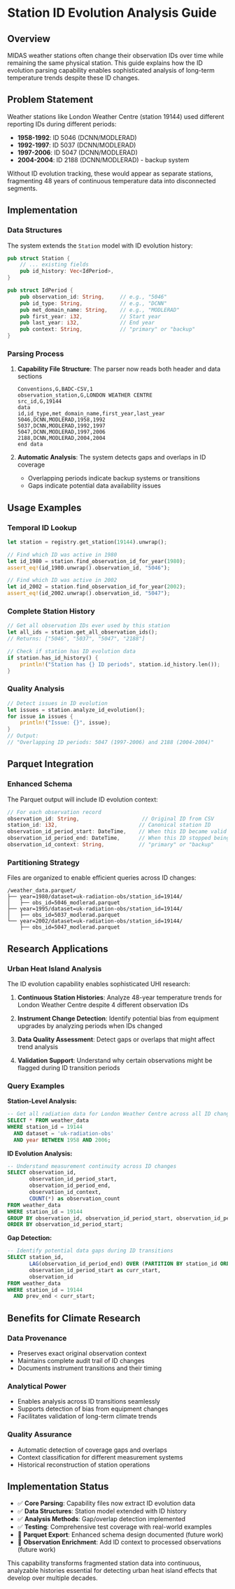 # Station ID Evolution Analysis Guide

## Overview

MIDAS weather stations often change their observation IDs over time while remaining the same physical station. This guide explains how the ID evolution parsing capability enables sophisticated analysis of long-term temperature trends despite these ID changes.

## Problem Statement

Weather stations like London Weather Centre (station 19144) used different reporting IDs during different periods:
- **1958-1992**: ID 5046 (DCNN/MODLERAD)
- **1992-1997**: ID 5037 (DCNN/MODLERAD)  
- **1997-2006**: ID 5047 (DCNN/MODLERAD)
- **2004-2004**: ID 2188 (DCNN/MODLERAD) - backup system

Without ID evolution tracking, these would appear as separate stations, fragmenting 48 years of continuous temperature data into disconnected segments.

## Implementation

### Data Structures

The system extends the `Station` model with ID evolution history:

```rust
pub struct Station {
    // ... existing fields
    pub id_history: Vec<IdPeriod>,
}

pub struct IdPeriod {
    pub observation_id: String,     // e.g., "5046"
    pub id_type: String,            // e.g., "DCNN"
    pub met_domain_name: String,    // e.g., "MODLERAD"
    pub first_year: i32,            // Start year
    pub last_year: i32,             // End year
    pub context: String,            // "primary" or "backup"
}
```

### Parsing Process

1. **Capability File Structure**: The parser now reads both header and data sections
   ```
   Conventions,G,BADC-CSV,1
   observation_station,G,LONDON WEATHER CENTRE
   src_id,G,19144
   data
   id,id_type,met_domain_name,first_year,last_year
   5046,DCNN,MODLERAD,1958,1992
   5037,DCNN,MODLERAD,1992,1997
   5047,DCNN,MODLERAD,1997,2006
   2188,DCNN,MODLERAD,2004,2004
   end data
   ```

2. **Automatic Analysis**: The system detects gaps and overlaps in ID coverage
   - Overlapping periods indicate backup systems or transitions
   - Gaps indicate potential data availability issues

## Usage Examples

### Temporal ID Lookup

```rust
let station = registry.get_station(19144).unwrap();

// Find which ID was active in 1980
let id_1980 = station.find_observation_id_for_year(1980);
assert_eq!(id_1980.unwrap().observation_id, "5046");

// Find which ID was active in 2002  
let id_2002 = station.find_observation_id_for_year(2002);
assert_eq!(id_2002.unwrap().observation_id, "5047");
```

### Complete Station History

```rust
// Get all observation IDs ever used by this station
let all_ids = station.get_all_observation_ids();
// Returns: ["5046", "5037", "5047", "2188"]

// Check if station has ID evolution data
if station.has_id_history() {
    println!("Station has {} ID periods", station.id_history.len());
}
```

### Quality Analysis

```rust
// Detect issues in ID evolution
let issues = station.analyze_id_evolution();
for issue in issues {
    println!("Issue: {}", issue);
}
// Output:
// "Overlapping ID periods: 5047 (1997-2006) and 2188 (2004-2004)"
```

## Parquet Integration

### Enhanced Schema

The Parquet output will include ID evolution context:

```rust
// For each observation record
observation_id: String,                    // Original ID from CSV
station_id: i32,                          // Canonical station ID  
observation_id_period_start: DateTime,    // When this ID became valid
observation_id_period_end: DateTime,      // When this ID stopped being valid
observation_id_context: String,           // "primary" or "backup"
```

### Partitioning Strategy

Files are organized to enable efficient queries across ID changes:

```
/weather_data.parquet/
├── year=1980/dataset=uk-radiation-obs/station_id=19144/
│   ├── obs_id=5046_modlerad.parquet
├── year=1995/dataset=uk-radiation-obs/station_id=19144/
│   ├── obs_id=5037_modlerad.parquet
└── year=2002/dataset=uk-radiation-obs/station_id=19144/
    ├── obs_id=5047_modlerad.parquet
```

## Research Applications

### Urban Heat Island Analysis

The ID evolution capability enables sophisticated UHI research:

1. **Continuous Station Histories**: Analyze 48-year temperature trends for London Weather Centre despite 4 different observation IDs

2. **Instrument Change Detection**: Identify potential bias from equipment upgrades by analyzing periods when IDs changed

3. **Data Quality Assessment**: Detect gaps or overlaps that might affect trend analysis

4. **Validation Support**: Understand why certain observations might be flagged during ID transition periods

### Query Examples

**Station-Level Analysis:**
```sql
-- Get all radiation data for London Weather Centre across all ID changes
SELECT * FROM weather_data
WHERE station_id = 19144
  AND dataset = 'uk-radiation-obs'
  AND year BETWEEN 1958 AND 2006;
```

**ID Evolution Analysis:**
```sql
-- Understand measurement continuity across ID changes
SELECT observation_id,
       observation_id_period_start,
       observation_id_period_end,
       observation_id_context,
       COUNT(*) as observation_count
FROM weather_data
WHERE station_id = 19144
GROUP BY observation_id, observation_id_period_start, observation_id_period_end, observation_id_context
ORDER BY observation_id_period_start;
```

**Gap Detection:**
```sql
-- Identify potential data gaps during ID transitions
SELECT station_id,
       LAG(observation_id_period_end) OVER (PARTITION BY station_id ORDER BY observation_id_period_start) as prev_end,
       observation_id_period_start as curr_start,
       observation_id
FROM weather_data
WHERE station_id = 19144
  AND prev_end < curr_start;
```

## Benefits for Climate Research

### Data Provenance
- Preserves exact original observation context
- Maintains complete audit trail of ID changes
- Documents instrument transitions and their timing

### Analytical Power
- Enables analysis across ID transitions seamlessly
- Supports detection of bias from equipment changes
- Facilitates validation of long-term climate trends

### Quality Assurance
- Automatic detection of coverage gaps and overlaps
- Context classification for different measurement systems
- Historical reconstruction of station operations

## Implementation Status

- ✅ **Core Parsing**: Capability files now extract ID evolution data
- ✅ **Data Structures**: Station model extended with ID history
- ✅ **Analysis Methods**: Gap/overlap detection implemented
- ✅ **Testing**: Comprehensive test coverage with real-world examples
- 🚧 **Parquet Export**: Enhanced schema design documented (future work)
- 🚧 **Observation Enrichment**: Add ID context to processed observations (future work)

This capability transforms fragmented station data into continuous, analyzable histories essential for detecting urban heat island effects that develop over multiple decades.